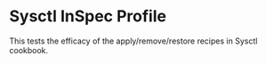 # Sysctl InSpec Profile

This tests the efficacy of the apply/remove/restore recipes in Sysctl cookbook.
